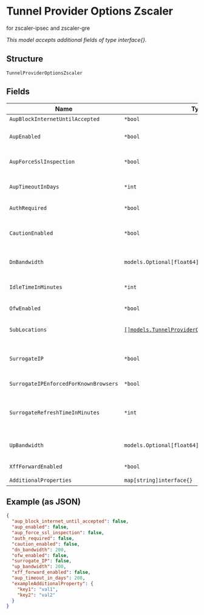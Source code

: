 
# Tunnel Provider Options Zscaler

for zscaler-ipsec and zscaler-gre

*This model accepts additional fields of type interface{}.*

## Structure

`TunnelProviderOptionsZscaler`

## Fields

| Name | Type | Tags | Description |
|  --- | --- | --- | --- |
| `AupBlockInternetUntilAccepted` | `*bool` | Optional | **Default**: `false` |
| `AupEnabled` | `*bool` | Optional | Can only be `true` when `auth_required`==`false`, display Acceptable Use Policy (AUP)<br>**Default**: `false` |
| `AupForceSslInspection` | `*bool` | Optional | proxy HTTPs traffic, requiring Zscaler cert to be installed in browser<br>**Default**: `false` |
| `AupTimeoutInDays` | `*int` | Optional | Required if `aup_enabled`==`true`. Days before AUP is requested again<br>**Constraints**: `>= 1`, `<= 180` |
| `AuthRequired` | `*bool` | Optional | Enable this option to enforce user authentication<br>**Default**: `false` |
| `CautionEnabled` | `*bool` | Optional | Can only be `true` when `auth_required`==`false`, display caution notification for non-authenticated users<br>**Default**: `false` |
| `DnBandwidth` | `models.Optional[float64]` | Optional | the download bandwidth cap of the link, in Mbps. Disabled if not set<br>**Constraints**: `>= 0.1`, `<= 99999` |
| `IdleTimeInMinutes` | `*int` | Optional | Required if `surrogate_IP`==`true`, idle Time to Disassociation<br>**Constraints**: `>= 0`, `<= 43200` |
| `OfwEnabled` | `*bool` | Optional | if `true`, enable the firewall control option<br>**Default**: `false` |
| `SubLocations` | [`[]models.TunnelProviderOptionsZscalerSubLocation`](../../doc/models/tunnel-provider-options-zscaler-sub-location.md) | Optional | `sub-locations` can be used for specific uses cases to define different configuration based on the user network |
| `SurrogateIP` | `*bool` | Optional | Can only be `true` when `auth_required`==`true`. Map a user to a private IP address so it applies the user's policies, instead of the location's policies<br>**Default**: `false` |
| `SurrogateIPEnforcedForKnownBrowsers` | `*bool` | Optional | Can only be `true` when `surrogate_IP`==`true`, enforce surrogate IP for known browsers |
| `SurrogateRefreshTimeInMinutes` | `*int` | Optional | Required if `surrogate_IP_enforced_for_known_browsers`==`true`, must be lower or equal than `idle_time_in_minutes`, refresh Time for re-validation of Surrogacy<br>**Constraints**: `>= 1`, `<= 43200` |
| `UpBandwidth` | `models.Optional[float64]` | Optional | the download bandwidth cap of the link, in Mbps. Disabled if not set<br>**Constraints**: `>= 0.1`, `<= 99999` |
| `XffForwardEnabled` | `*bool` | Optional | location uses proxy chaining to forward traffic<br>**Default**: `false` |
| `AdditionalProperties` | `map[string]interface{}` | Optional | - |

## Example (as JSON)

```json
{
  "aup_block_internet_until_accepted": false,
  "aup_enabled": false,
  "aup_force_ssl_inspection": false,
  "auth_required": false,
  "caution_enabled": false,
  "dn_bandwidth": 200,
  "ofw_enabled": false,
  "surrogate_IP": false,
  "up_bandwidth": 200,
  "xff_forward_enabled": false,
  "aup_timeout_in_days": 208,
  "exampleAdditionalProperty": {
    "key1": "val1",
    "key2": "val2"
  }
}
```

